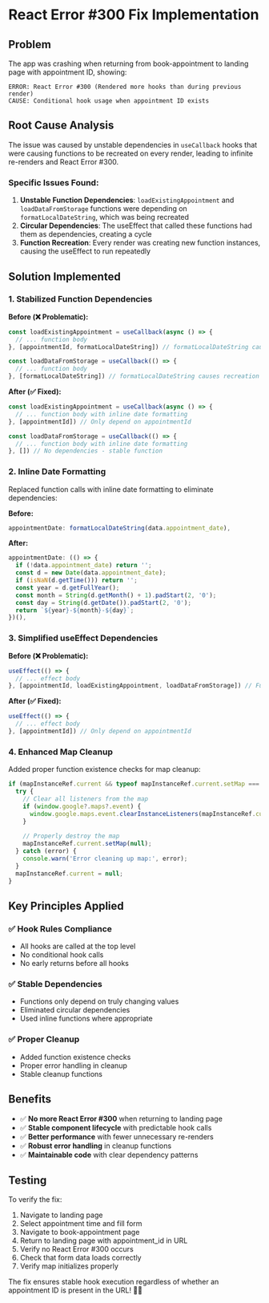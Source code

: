 # React Error #300 Fix Implementation

## Problem
The app was crashing when returning from book-appointment to landing page with appointment ID, showing:
```
ERROR: React Error #300 (Rendered more hooks than during previous render)
CAUSE: Conditional hook usage when appointment ID exists
```

## Root Cause Analysis
The issue was caused by unstable dependencies in `useCallback` hooks that were causing functions to be recreated on every render, leading to infinite re-renders and React Error #300.

### Specific Issues Found:

1. **Unstable Function Dependencies**: `loadExistingAppointment` and `loadDataFromStorage` functions were depending on `formatLocalDateString`, which was being recreated
2. **Circular Dependencies**: The useEffect that called these functions had them as dependencies, creating a cycle
3. **Function Recreation**: Every render was creating new function instances, causing the useEffect to run repeatedly

## Solution Implemented

### 1. **Stabilized Function Dependencies**

**Before (❌ Problematic):**
```javascript
const loadExistingAppointment = useCallback(async () => {
  // ... function body
}, [appointmentId, formatLocalDateString]) // formatLocalDateString causes recreation

const loadDataFromStorage = useCallback(() => {
  // ... function body
}, [formatLocalDateString]) // formatLocalDateString causes recreation
```

**After (✅ Fixed):**
```javascript
const loadExistingAppointment = useCallback(async () => {
  // ... function body with inline date formatting
}, [appointmentId]) // Only depend on appointmentId

const loadDataFromStorage = useCallback(() => {
  // ... function body with inline date formatting
}, []) // No dependencies - stable function
```

### 2. **Inline Date Formatting**

Replaced function calls with inline date formatting to eliminate dependencies:

**Before:**
```javascript
appointmentDate: formatLocalDateString(data.appointment_date),
```

**After:**
```javascript
appointmentDate: (() => {
  if (!data.appointment_date) return '';
  const d = new Date(data.appointment_date);
  if (isNaN(d.getTime())) return '';
  const year = d.getFullYear();
  const month = String(d.getMonth() + 1).padStart(2, '0');
  const day = String(d.getDate()).padStart(2, '0');
  return `${year}-${month}-${day}`;
})(),
```

### 3. **Simplified useEffect Dependencies**

**Before (❌ Problematic):**
```javascript
useEffect(() => {
  // ... effect body
}, [appointmentId, loadExistingAppointment, loadDataFromStorage]) // Functions as dependencies
```

**After (✅ Fixed):**
```javascript
useEffect(() => {
  // ... effect body
}, [appointmentId]) // Only depend on appointmentId
```

### 4. **Enhanced Map Cleanup**

Added proper function existence checks for map cleanup:

```javascript
if (mapInstanceRef.current && typeof mapInstanceRef.current.setMap === 'function') {
  try {
    // Clear all listeners from the map
    if (window.google?.maps?.event) {
      window.google.maps.event.clearInstanceListeners(mapInstanceRef.current);
    }
    
    // Properly destroy the map
    mapInstanceRef.current.setMap(null);
  } catch (error) {
    console.warn('Error cleaning up map:', error);
  }
  mapInstanceRef.current = null;
}
```

## Key Principles Applied

### ✅ **Hook Rules Compliance**
- All hooks are called at the top level
- No conditional hook calls
- No early returns before all hooks

### ✅ **Stable Dependencies**
- Functions only depend on truly changing values
- Eliminated circular dependencies
- Used inline functions where appropriate

### ✅ **Proper Cleanup**
- Added function existence checks
- Proper error handling in cleanup
- Stable cleanup functions

## Benefits

- ✅ **No more React Error #300** when returning to landing page
- ✅ **Stable component lifecycle** with predictable hook calls
- ✅ **Better performance** with fewer unnecessary re-renders
- ✅ **Robust error handling** in cleanup functions
- ✅ **Maintainable code** with clear dependency patterns

## Testing

To verify the fix:
1. Navigate to landing page
2. Select appointment time and fill form
3. Navigate to book-appointment page
4. Return to landing page with appointment_id in URL
5. Verify no React Error #300 occurs
6. Check that form data loads correctly
7. Verify map initializes properly

The fix ensures stable hook execution regardless of whether an appointment ID is present in the URL! 🎯✨ 